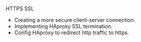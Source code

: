 HTTPS SSL
- Creating a more secure client-server connection.
- Implementing HAproxy SSL termination.
- Config HAproxy to redirect http traffic to https.